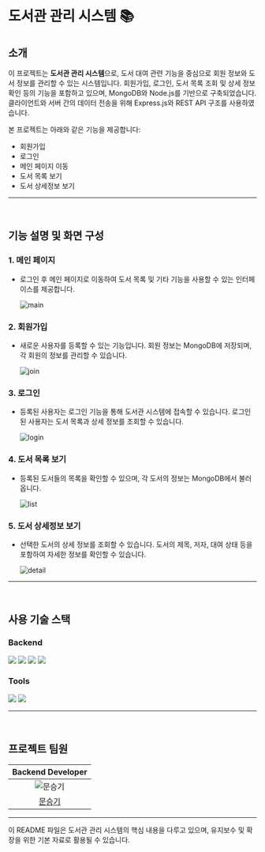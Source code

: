 # 도서관 관리 시스템 📚

## 소개

이 프로젝트는 **도서관 관리 시스템**으로, 도서 대여 관련 기능을 중심으로 회원 정보와 도서 정보를 관리할 수 있는 시스템입니다. 회원가입, 로그인, 도서 목록 조회 및 상세 정보 확인 등의 기능을 포함하고 있으며, MongoDB와 Node.js를 기반으로 구축되었습니다. 클라이언트와 서버 간의 데이터 전송을 위해 Express.js와 REST API 구조를 사용하였습니다.

본 프로젝트는 아래와 같은 기능을 제공합니다:
- 회원가입
- 로그인
- 메인 페이지 이동
- 도서 목록 보기
- 도서 상세정보 보기

---

<br>

## 기능 설명 및 화면 구성

### 1. 메인 페이지
- 로그인 후 메인 페이지로 이동하여 도서 목록 및 기타 기능을 사용할 수 있는 인터페이스를 제공합니다.

  ![main](https://github.com/user-attachments/assets/173b0637-fba1-43d7-9e58-474e83da55f5)

### 2. 회원가입
- 새로운 사용자를 등록할 수 있는 기능입니다. 회원 정보는 MongoDB에 저장되며, 각 회원의 정보를 관리할 수 있습니다.

  ![join](https://github.com/user-attachments/assets/8c770dee-0cd5-49a7-a727-955f980614bb)

### 3. 로그인
- 등록된 사용자는 로그인 기능을 통해 도서관 시스템에 접속할 수 있습니다. 로그인된 사용자는 도서 목록과 상세 정보를 조회할 수 있습니다.

  ![login](https://github.com/user-attachments/assets/29dd2719-0c50-407f-8e38-1def80c472b6)

### 4. 도서 목록 보기
- 등록된 도서들의 목록을 확인할 수 있으며, 각 도서의 정보는 MongoDB에서 불러옵니다.

  ![list](https://github.com/user-attachments/assets/b9489bc5-5bca-4d36-b22a-3ed08a4981da)

### 5. 도서 상세정보 보기
- 선택한 도서의 상세 정보를 조회할 수 있습니다. 도서의 제목, 저자, 대여 상태 등을 포함하여 자세한 정보를 확인할 수 있습니다.

  ![detail](https://github.com/user-attachments/assets/8482329a-09af-4680-a2e3-cb945d59ab79)

---

<br>

## 사용 기술 스택

### Backend
<img src="https://img.shields.io/badge/Node.js-339933?style=for-the-badge&logo=Node.js&logoColor=white">
<img src="https://img.shields.io/badge/Express.js-000000?style=for-the-badge&logo=Express&logoColor=white">
<img src="https://img.shields.io/badge/MongoDB-47A248?style=for-the-badge&logo=MongoDB&logoColor=white">
<img src="https://img.shields.io/badge/EJS-ffbf00?style=for-the-badge&logo=EJS&logoColor=black">

### Tools
<img src="https://img.shields.io/badge/Github-181717?style=for-the-badge&logo=Github&logoColor=white">
<img src="https://img.shields.io/badge/Visual%20Studio%20Code-007ACC?style=for-the-badge&logo=visualstudiocode&logoColor=white">

---

<br>

## 프로젝트 팀원

| Backend Developer |
| :----------------: |
| ![문승기](https://github.com/seunggi-coding.png?size=120) |
| [문승기](https://github.com/seunggi-coding) |

---

이 README 파일은 도서관 관리 시스템의 핵심 내용을 다루고 있으며, 유지보수 및 확장을 위한 기본 자료로 활용될 수 있습니다.
